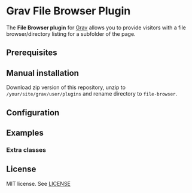 # Grav File Browser Plugin

The **File Browser plugin** for [Grav](http://github.com/getgrav/grav) allows you to provide visitors with a file browser/directory listing for a subfolder of the page.


## Prerequisites



## Manual installation

Download zip version of this repository, unzip to `/your/site/grav/user/plugins` and rename directory to `file-browser`.

## Configuration



## Examples



### Extra classes


## License

MIT license. See [LICENSE](LICENSE.txt)
